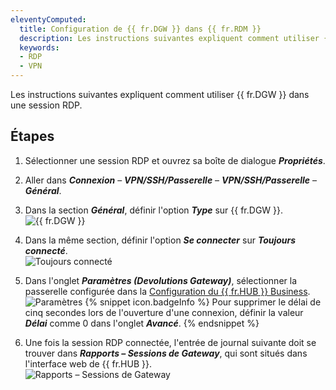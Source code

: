 ```yaml
---
eleventyComputed:
  title: Configuration de {{ fr.DGW }} dans {{ fr.RDM }}
  description: Les instructions suivantes expliquent comment utiliser {{ fr.DGW }} dans une session RDP.
  keywords:
  - RDP
  - VPN
---
```

Les instructions suivantes expliquent comment utiliser {{ fr.DGW }} dans une session RDP.

## Étapes 

1. Sélectionner une session RDP et ouvrez sa boîte de dialogue ***Propriétés***. 
1. Aller dans ***Connexion*** – ***VPN/SSH/Passerelle*** – ***VPN/SSH/Passerelle*** – ***Général***.
1. Dans la section ***Général***, définir l'option ***Type*** sur {{ fr.DGW }}.  
![{{ fr.DGW }}](https://webdevolutions.azureedge.net/docs/fr/hub/DGW0008.png)
1. Dans la même section, définir l'option ***Se connecter*** sur ***Toujours connecté***.  
![Toujours connecté](https://webdevolutions.azureedge.net/docs/fr/hub/DGW0009.png)
1. Dans l'onglet ***Paramètres (Devolutions Gateway)***, sélectionner la passerelle configurée dans la [Configuration du {{ fr.HUB }} Business](/fr/hub/dgw/hub-business-configuration/).  
![Paramètres](https://webdevolutions.azureedge.net/docs/fr/hub/DGW0007.png)
{% snippet icon.badgeInfo %}
Pour supprimer le délai de cinq secondes lors de l'ouverture d'une connexion, définir la valeur ***Délai*** comme 0 dans l'onglet ***Avancé***.
{% endsnippet %}  

6. Une fois la session RDP connectée, l'entrée de journal suivante doit se trouver dans ***Rapports – Sessions de Gateway***, qui sont situés dans l'interface web de {{ fr.HUB }}.  
![Rapports – Sessions de Gateway](https://webdevolutions.azureedge.net/docs/fr/hub/DGW0011.png)
